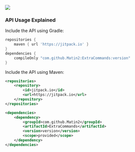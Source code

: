 [![](https://jitpack.io/v/Matin2/ExtraCommands.svg)](https://jitpack.io/#Matin2/ExtraCommands)

### API Usage Explained
Include the API using Gradle:
```groovy
repositories {
	maven { url 'https://jitpack.io' }
}
dependencies {
    compileOnly "com.github.Matin2:ExtraCommands:version"
}
```

Include the API using Maven:
```xml
<repositories>
	<repository>
		<id>jitpack.io</id>
		<url>https://jitpack.io</url>
	</repository>
</repositories>

<dependencies>
    <dependency>
        <groupId>com.github.Matin2</groupId>
        <artifactId>ExtraCommands</artifactId>
        <version>version</version>
        <scope>provided</scope>
    </dependency>
</dependencies>
```
